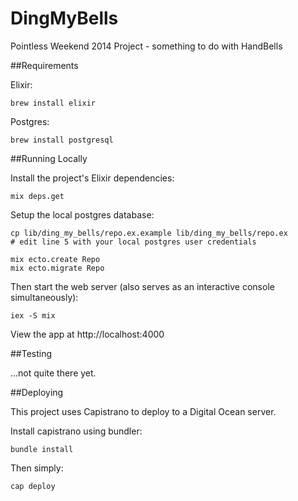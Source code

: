 # DingMyBells

Pointless Weekend 2014 Project - something to do with HandBells

##Requirements

Elixir:
```
brew install elixir
```

Postgres:
```
brew install postgresql
```

##Running Locally

Install the project's Elixir dependencies:
```
mix deps.get
```

Setup the local postgres database:
```
cp lib/ding_my_bells/repo.ex.example lib/ding_my_bells/repo.ex
# edit line 5 with your local postgres user credentials

mix ecto.create Repo
mix ecto.migrate Repo
```

Then start the web server (also serves as an interactive console simultaneously):
```
iex -S mix
```

View the app at http://localhost:4000

##Testing

...not quite there yet.

##Deploying

This project uses Capistrano to deploy to a Digital Ocean server.

Install capistrano using bundler:
```
bundle install
```

Then simply:
```
cap deploy
```
